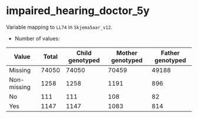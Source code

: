# impaired_hearing_doctor_5y
Variable mapping to `LL74` in `Skjema5aar_v12`.
- Number of values:

| Value | Total | Child genotyped | Mother genotyped | Father genotyped |
| ----- | ----- | --------------- | ---------------- | ---------------- |
| Missing | 74050 | 74050 | 70459 | 49188 |
| Non-missing | 1258 | 1258 | 1191 | 896 |
| No | 111 | 111 | 108 |82 |
| Yes | 1147 | 1147 | 1083 |814 |



